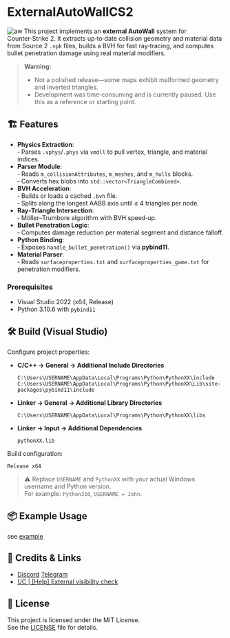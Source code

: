 # ExternalAutoWallCS2
![aw](https://github.com/user-attachments/assets/2575ad3e-533c-4abd-ac0d-74ef8f098dad)
This project implements an **external AutoWall** system for Counter‑Strike 2. It extracts up‑to‑date collision geometry and material data from Source 2 `.vpk` files, builds a BVH for fast ray‑tracing, and computes bullet penetration damage using real material modifiers.

> **Warning:**  
> - Not a polished release—some maps exhibit malformed geometry and inverted triangles.  
> - Development was time‑consuming and is currently paused. Use this as a reference or starting point.

## 🏗️ Features
- **Physics Extraction**:  
  ‑ Parses `.vphys`/`.phys` via `vmdll` to pull vertex, triangle, and material indices.  
- **Parser Module**:  
  ‑ Reads `m_collisionAttributes`, `m_meshes`, and `m_hulls` blocks.  
  ‑ Converts hex blobs into `std::vector<TriangleCombined>`.  
- **BVH Acceleration**:  
  ‑ Builds or loads a cached `.bvh` file.  
  ‑ Splits along the longest AABB axis until ≤ 4 triangles per node.  
- **Ray‑Triangle Intersection**:  
  ‑ Möller–Trumbore algorithm with BVH speed‑up.  
- **Bullet Penetration Logic**:  
  ‑ Computes damage reduction per material segment and distance falloff.  
- **Python Binding**:  
  ‑ Exposes `handle_bullet_penetration()` via **pybind11**.  
- **Material Parser**:  
  ‑ Reads `surfaceproperties.txt` and `surfaceproperties_game.txt` for penetration modifiers.

### Prerequisites
- Visual Studio 2022 (x64, Release)  
- Python 3.10.6 with `pybind11`

## 🛠️ Build (Visual Studio)
Configure project properties:

- **C/C++ → General → Additional Include Directories**  
  ```
  C:\Users\USERNAME\AppData\Local\Programs\Python\PythonXX\include
  C:\Users\USERNAME\AppData\Local\Programs\Python\PythonXX\Lib\site-packages\pybind11\include
  ```

- **Linker → General → Additional Library Directories**  
  ```
  C:\Users\USERNAME\AppData\Local\Programs\Python\PythonXX\libs
  ```

- **Linker → Input → Additional Dependencies**  
  ```
  pythonXX.lib
  ```

Build configuration:
```
Release x64
```

> ⚠️ Replace `USERNAME` and `PythonXX` with your actual Windows username and Python version.  
> For example: `Python310`, `USERNAME = John`.

## 📦 Example Usage
see [example](https://github.com/Read1dno/ExternalAutoWallCS2/tree/main/example)

## 🔹 Credits & Links
-  [Discord](https://discord.gg/n89PDURbTg)
[Telegram](https://t.me/bloomofficialyt)
- [UC | [Help] External visibility check](https://www.unknowncheats.me/forum/counter-strike-2-a/591548-external-visibility-check.html)

## 📄 License
This project is licensed under the MIT License.  
See the [LICENSE](https://github.com/Read1dno/ExternalAutoWallCS2/blob/main/LICENSE) file for details.

